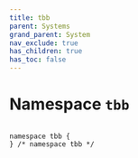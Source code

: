```yaml
---
title: tbb
parent: Systems
grand_parent: System
nav_exclude: true
has_children: true
has_toc: false
---
```


# Namespace `tbb`

<code class="doxybook">
<span>namespace tbb {</span>
<span>} /* namespace tbb */</span>
</code>

